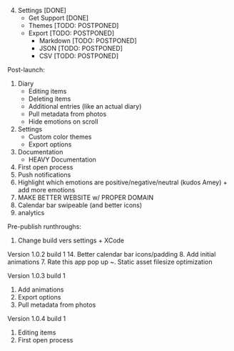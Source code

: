 4. Settings [DONE]
	- Get Support [DONE]
	- Themes [TODO: POSTPONED]
	- Export [TODO: POSTPONED]
		- Markdown [TODO: POSTPONED]
		- JSON [TODO: POSTPONED]
		- CSV [TODO: POSTPONED]

Post-launch: 
1. Diary
	- Editing items
	- Deleting items
	- Additional entries (like an actual diary)
	- Pull metadata from photos
	- Hide emotions on scroll
3. Settings
	- Custom color themes
	- Export options
4. Documentation
	- HEAVY Documentation
5. First open process
6. Push notifications
10. Highlight which emotions are positive/negative/neutral (kudos Amey) + add more emotions
13. MAKE BETTER WEBSITE w/ PROPER DOMAIN
14. Calendar bar swipeable (and better icons)
15. analytics

Pre-publish runthroughs:
1. Change build vers settings + XCode

Version 1.0.2 build 1
14. Better calendar bar icons/padding
8. Add initial animations
7. Rate this app pop up
~. Static asset filesize optimization

Version 1.0.3 build 1
1. Add animations
2. Export options
3. Pull metadata from photos

Version 1.0.4 build 1
1. Editing items
2. First open process
